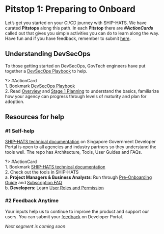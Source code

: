 # Pitstop 1: Preparing to Onboard

Let’s get you started on your CI/CD journey with SHIP-HATS. We have curated **Pitstops** along this path. In each **Pitstop** there are ***#ActionCards*** called out that gives you simple activities you can do to learn along the way. Have fun and if you have feedback, remember to submit [here](https://www.developer.tech.gov.sg/singapore-government-tech-stack/toolchain/contact-us).

## Understanding DevSecOps 
To those getting started on DevSecOps, GovTech engineers have put together a [DevSecOps Playbook](https://docs.developer.tech.gov.sg/docs/devsecops-playbook/#/devsecops-playbook?id=overview) to help.

?> #ActionCard </br> 1. Bookmark [DevSecOps Playbook](https://docs.developer.tech.gov.sg/docs/devsecops-playbook/#/devsecops-playbook?id=overview) </br> 2. Read [Overview]() and [Stage 1 Planning](https://docs.developer.tech.gov.sg/docs/devsecops-playbook/#/devsecops-playbook?id=stage-1-planning) to understand the basics, familiarize how your agency can progress through levels of maturity and plan for adoption.

## Resources for help 

### #1 Self-help  

[SHIP-HATS technical documentation](https://docs.developer.tech.gov.sg/docs/ship-hats-documentation/#/) on Singapore Government Developer Portal is open to all agencies and industry partners so they understand the tools well. The repo has Architecture, Tools, User Guides and FAQs. 

?> #ActionCard </br> 1. Bookmark [SHIP-HATS technical documentation](https://docs.developer.tech.gov.sg/docs/ship-hats-documentation/#/) </br> 2. Check out the tools in SHIP-HATS </br> a. **Project Managers & Business Analysts**: Run through [Pre-Onboarding Guide](https://docs.developer.tech.gov.sg/docs/ship-hats-documentation/#/pre-onboarding-guide) and [Subscription FAQ](https://docs.developer.tech.gov.sg/docs/ship-hats-documentation/#/subscription) </br> b. **Developers**: Learn [User Roles and Permission](https://docs.developer.tech.gov.sg/docs/ship-hats-documentation/#/user-roles-permissions?id=user-roles-and-permissions)
  
### #2 Feedback Anytime 

Your inputs help us to continue to improve the product and support our users. You can submit your [feedback](https://www.developer.tech.gov.sg/singapore-government-tech-stack/toolchain/contact-us) on Developer Portal. 

*Next segment is coming soon*
